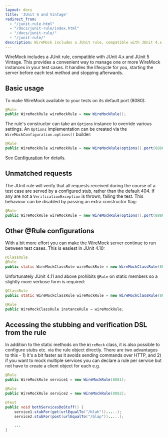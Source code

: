 ```yaml
---
layout: docs
title: 'JUnit 4 and Vintage'
redirect_from:
  - "/junit-rule.html"
  - "/docs/junit-rule/index.html"
  - "/docs/junit-rule/"
  - "/junit-rule/"
description: WireMock includes a JUnit rule, compatible with JUnit 4.x and JUnit 5 Vintage. This provides a convenient way to manage one or more WireMock instances in your test cases.
---
```


WireMock includes a JUnit rule, compatible with JUnit 4.x and JUnit 5 Vintage.
This provides a convenient way to manage one or more WireMock instances in your
test cases. It handles the lifecycle for you, starting the server before
each test method and stopping afterwards.

## Basic usage

To make WireMock available to your tests on its default port (8080):

```java
@Rule
public WireMockRule wireMockRule = new WireMockRule();
```

The rule's constructor can take an `Options` instance to override
various settings. An `Options` implementation can be created via the
`WireMockConfiguration.options()` builder:

```java
@Rule
public WireMockRule wireMockRule = new WireMockRule(options().port(8888).httpsPort(8889));
```

See [Configuration](/docs/configuration/) for details.

## Unmatched requests

The JUnit rule will verify that all requests received during the course of a test case are served by a configured stub, rather than the default 404. If any are not
a `VerificationException` is thrown, failing the test. This behaviour can be disabled by passing an extra constructor flag:

```java
@Rule
public WireMockRule wireMockRule = new WireMockRule(options().port(8888), false);
```

## Other @Rule configurations

With a bit more effort you can make the WireMock server continue to run
between test cases. This is easiest in JUnit 4.10:

```java
@ClassRule
@Rule
public static WireMockClassRule wireMockRule = new WireMockClassRule(8089);
```

Unfortunately JUnit 4.11 and above prohibits `@Rule` on static members so a
slightly more verbose form is required:

```java
@ClassRule
public static WireMockClassRule wireMockRule = new WireMockClassRule(8089);

@Rule
public WireMockClassRule instanceRule = wireMockRule;
```


## Accessing the stubbing and verification DSL from the rule

In addition to the static methods on the `WireMock` class, it is also
possible to configure stubs etc. via the rule object directly. There are
two advantages to this - 1) it's a bit faster as it avoids sending
commands over HTTP, and 2) if you want to mock multiple services you can
declare a rule per service but not have to create a client object for
each e.g.

```java
@Rule
public WireMockRule service1 = new WireMockRule(8081);

@Rule
public WireMockRule service2 = new WireMockRule(8082);

@Test
public void bothServicesDoStuff() {
    service1.stubFor(get(urlEqualTo("/blah")).....);
    service2.stubFor(post(urlEqualTo("/blap")).....);

    ...
}
```
